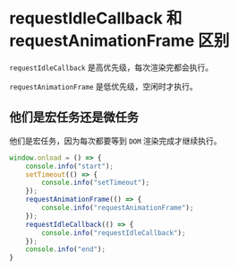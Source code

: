 # requestIdleCallback 和 requestAnimationFrame 区别

`requestIdleCallback` 是高优先级，每次渲染完都会执行。

`requestAnimationFrame` 是低优先级，空闲时才执行。

## 他们是宏任务还是微任务

他们是宏任务，因为每次都要等到 `DOM` 渲染完成才继续执行。

```javascript
window.onload = () => {
    console.info("start");
    setTimeout(() => {
        console.info("setTimeout");
    });
    requestAnimationFrame(() => {
        console.info("requestAnimationFrame");
    });
    requestIdleCallback(() => {
        console.info("requestIdleCallback");
    });
    console.info("end");
}
```
